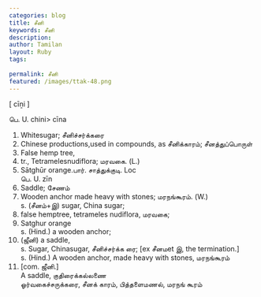 ```yaml
---
categories: blog
title: சீனி
keywords: சீனி
description: 
author: Tamilan
layout: Ruby
tags: 
 
permalink: சீனி
featured: /images/ttak-48.png
---
```

  
[ cīṉi ]  
  
பெ. U. chini> cīna  
1. Whitesugar; சீனிச்சர்க்கரை  
2. Chinese productions,used in compounds, as சீனிக்காரம்; சீனத்துப்பொருள்  
3. False hemp tree,  
1. tr., Tetramelesnudiflora; மரவகை. (L.)  
4. Sātghūr orange.பார். சாத்துக்குடி. Loc  
பெ. U. zīn  
1. Saddle; சேணம்  
2. Wooden anchor made heavy with stones; மரநங்கூரம். (W.)  
s. (சீனம்+இ) sugar, China sugar;  
2. false hemptree, tetrameles nudiflora, மரவகை;  
3. Satghur orange  
s. (Hind.) a wooden anchor;  
2. (ஜீனி) a saddle,  
s. Sugar, Chinasugar, சீனிச்சர்க்க ரை; [ex சீனமet இ, the termination.]  
s. (Hind.) A wooden anchor, made heavy with stones, மரநங்கூரம்  
2. [com. ஜீனி.]  
A saddle, குதிரைக்கல்லணை  
ஓர்வகைச்சருக்கரை, சீனக் காரம், பித்தளைமணல், மரநங் கூரம்